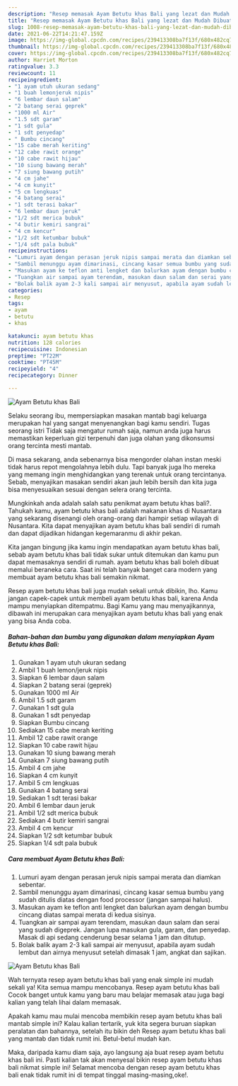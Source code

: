 ```yaml
---
description: "Resep memasak Ayam Betutu khas Bali yang lezat dan Mudah Dibuat"
title: "Resep memasak Ayam Betutu khas Bali yang lezat dan Mudah Dibuat"
slug: 1008-resep-memasak-ayam-betutu-khas-bali-yang-lezat-dan-mudah-dibuat
date: 2021-06-22T14:21:47.159Z
image: https://img-global.cpcdn.com/recipes/239413308ba7f13f/680x482cq70/ayam-betutu-khas-bali-foto-resep-utama.jpg
thumbnail: https://img-global.cpcdn.com/recipes/239413308ba7f13f/680x482cq70/ayam-betutu-khas-bali-foto-resep-utama.jpg
cover: https://img-global.cpcdn.com/recipes/239413308ba7f13f/680x482cq70/ayam-betutu-khas-bali-foto-resep-utama.jpg
author: Harriet Morton
ratingvalue: 3.3
reviewcount: 11
recipeingredient:
- "1 ayam utuh ukuran sedang"
- "1 buah lemonjeruk nipis"
- "6 lembar daun salam"
- "2 batang serai geprek"
- "1000 ml Air"
- "1.5 sdt garam"
- "1 sdt gula"
- "1 sdt penyedap"
- " Bumbu cincang"
- "15 cabe merah keriting"
- "12 cabe rawit orange"
- "10 cabe rawit hijau"
- "10 siung bawang merah"
- "7 siung bawang putih"
- "4 cm jahe"
- "4 cm kunyit"
- "5 cm lengkuas"
- "4 batang serai"
- "1 sdt terasi bakar"
- "6 lembar daun jeruk"
- "1/2 sdt merica bubuk"
- "4 butir kemiri sangrai"
- "4 cm kencur"
- "1/2 sdt ketumbar bubuk"
- "1/4 sdt pala bubuk"
recipeinstructions:
- "Lumuri ayam dengan perasan jeruk nipis sampai merata dan diamkan sebentar."
- "Sambil menunggu ayam dimarinasi, cincang kasar semua bumbu yang sudah ditulis diatas dengan food processor (jangan sampai halus)."
- "Masukan ayam ke teflon anti lengket dan balurkan ayam dengan bumbu cincang diatas sampai merata di kedua sisinya."
- "Tuangkan air sampai ayam terendam, masukan daun salam dan serai yang sudah digeprek. Jangan lupa masukan gula, garam, dan penyedap. Masak di api sedang cenderung besar selama 1 jam dan ditutup."
- "Bolak balik ayam 2-3 kali sampai air menyusut, apabila ayam sudah lembut dan airnya menyusut setelah dimasak 1 jam, angkat dan sajikan."
categories:
- Resep
tags:
- ayam
- betutu
- khas

katakunci: ayam betutu khas 
nutrition: 128 calories
recipecuisine: Indonesian
preptime: "PT22M"
cooktime: "PT45M"
recipeyield: "4"
recipecategory: Dinner

---
```



![Ayam Betutu khas Bali](https://img-global.cpcdn.com/recipes/239413308ba7f13f/680x482cq70/ayam-betutu-khas-bali-foto-resep-utama.jpg)

Selaku seorang ibu, mempersiapkan masakan mantab bagi keluarga merupakan hal yang sangat menyenangkan bagi kamu sendiri. Tugas seorang istri Tidak saja mengatur rumah saja, namun anda juga harus memastikan keperluan gizi terpenuhi dan juga olahan yang dikonsumsi orang tercinta mesti mantab.

Di masa  sekarang, anda sebenarnya bisa mengorder olahan instan meski tidak harus repot mengolahnya lebih dulu. Tapi banyak juga lho mereka yang memang ingin menghidangkan yang terenak untuk orang tercintanya. Sebab, menyajikan masakan sendiri akan jauh lebih bersih dan kita juga bisa menyesuaikan sesuai dengan selera orang tercinta. 



Mungkinkah anda adalah salah satu penikmat ayam betutu khas bali?. Tahukah kamu, ayam betutu khas bali adalah makanan khas di Nusantara yang sekarang disenangi oleh orang-orang dari hampir setiap wilayah di Nusantara. Kita dapat menyajikan ayam betutu khas bali sendiri di rumah dan dapat dijadikan hidangan kegemaranmu di akhir pekan.

Kita jangan bingung jika kamu ingin mendapatkan ayam betutu khas bali, sebab ayam betutu khas bali tidak sukar untuk ditemukan dan kamu pun dapat memasaknya sendiri di rumah. ayam betutu khas bali boleh dibuat memalui beraneka cara. Saat ini telah banyak banget cara modern yang membuat ayam betutu khas bali semakin nikmat.

Resep ayam betutu khas bali juga mudah sekali untuk dibikin, lho. Kamu jangan capek-capek untuk membeli ayam betutu khas bali, karena Anda mampu menyiapkan ditempatmu. Bagi Kamu yang mau menyajikannya, dibawah ini merupakan cara menyajikan ayam betutu khas bali yang enak yang bisa Anda coba.

<!--inarticleads1-->

##### Bahan-bahan dan bumbu yang digunakan dalam menyiapkan Ayam Betutu khas Bali:

1. Gunakan 1 ayam utuh ukuran sedang
1. Ambil 1 buah lemon/jeruk nipis
1. Siapkan 6 lembar daun salam
1. Siapkan 2 batang serai (geprek)
1. Gunakan 1000 ml Air
1. Ambil 1.5 sdt garam
1. Gunakan 1 sdt gula
1. Gunakan 1 sdt penyedap
1. Siapkan  Bumbu cincang
1. Sediakan 15 cabe merah keriting
1. Ambil 12 cabe rawit orange
1. Siapkan 10 cabe rawit hijau
1. Gunakan 10 siung bawang merah
1. Gunakan 7 siung bawang putih
1. Ambil 4 cm jahe
1. Siapkan 4 cm kunyit
1. Ambil 5 cm lengkuas
1. Gunakan 4 batang serai
1. Sediakan 1 sdt terasi bakar
1. Ambil 6 lembar daun jeruk
1. Ambil 1/2 sdt merica bubuk
1. Sediakan 4 butir kemiri sangrai
1. Ambil 4 cm kencur
1. Siapkan 1/2 sdt ketumbar bubuk
1. Siapkan 1/4 sdt pala bubuk




<!--inarticleads2-->

##### Cara membuat Ayam Betutu khas Bali:

1. Lumuri ayam dengan perasan jeruk nipis sampai merata dan diamkan sebentar.
1. Sambil menunggu ayam dimarinasi, cincang kasar semua bumbu yang sudah ditulis diatas dengan food processor (jangan sampai halus).
1. Masukan ayam ke teflon anti lengket dan balurkan ayam dengan bumbu cincang diatas sampai merata di kedua sisinya.
1. Tuangkan air sampai ayam terendam, masukan daun salam dan serai yang sudah digeprek. Jangan lupa masukan gula, garam, dan penyedap. Masak di api sedang cenderung besar selama 1 jam dan ditutup.
1. Bolak balik ayam 2-3 kali sampai air menyusut, apabila ayam sudah lembut dan airnya menyusut setelah dimasak 1 jam, angkat dan sajikan.
<img src="//assets-global.cpcdn.com/assets/icons/button_play-2c75c40dde080a61004c1f40b05d8f140eaff45d7e9e6481dc71c63d2e7c4909.png" alt="Ayam Betutu khas Bali">



Wah ternyata resep ayam betutu khas bali yang enak simple ini mudah sekali ya! Kita semua mampu mencobanya. Resep ayam betutu khas bali Cocok banget untuk kamu yang baru mau belajar memasak atau juga bagi kalian yang telah lihai dalam memasak.

Apakah kamu mau mulai mencoba membikin resep ayam betutu khas bali mantab simple ini? Kalau kalian tertarik, yuk kita segera buruan siapkan peralatan dan bahannya, setelah itu bikin deh Resep ayam betutu khas bali yang mantab dan tidak rumit ini. Betul-betul mudah kan. 

Maka, daripada kamu diam saja, ayo langsung aja buat resep ayam betutu khas bali ini. Pasti kalian tak akan menyesal bikin resep ayam betutu khas bali nikmat simple ini! Selamat mencoba dengan resep ayam betutu khas bali enak tidak rumit ini di tempat tinggal masing-masing,oke!.

